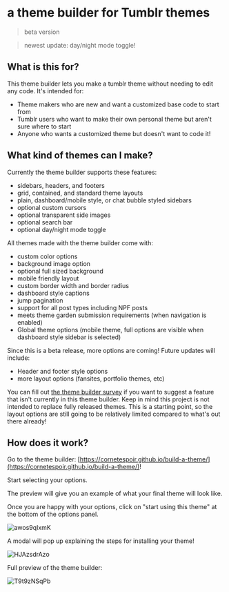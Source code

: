 # a theme builder for Tumblr themes
> beta version

> newest update: day/night mode toggle!

## What is this for?

This theme builder lets you make a tumblr theme without needing to edit any code. 
It's intended for:
- Theme makers who are new and want a customized base code to start from
- Tumblr users who want to make their own personal theme but aren't sure where to start
- Anyone who wants a customized theme but doesn't want to code it!

## What kind of themes can I make?
Currently the theme builder supports these features:
- sidebars, headers, and footers
- grid, contained, and standard theme layouts
- plain, dashboard/mobile style, or chat bubble styled sidebars
- optional custom cursors
- optional transparent side images
- optional search bar
- optional day/night mode toggle

All themes made with the theme builder come with:
- custom color options
- background image option
- optional full sized background
- mobile friendly layout
- custom border width and border radius
- dashboard style captions
- jump pagination
- support for all post types including NPF posts
- meets theme garden submission requirements (when navigation is enabled)
- Global theme options (mobile theme, full options are visible when dashboard style sidebar is selected)

Since this is a beta release, more options are coming! 
Future updates will include:
- Header and footer style options
- more layout options (fansites, portfolio themes, etc)

You can fill out [the theme builder survey](https://href.li/?https://forms.gle/KDScN33F78BE5Gwm7) if you want to suggest a feature that isn't currently in this theme builder. Keep in mind this project is not intended to replace fully released themes. This is a starting point, so the layout options are still going to be relatively limited compared to what's out there already!

## How does it work?

Go to the theme builder: [https://cornetespoir.github.io/build-a-theme/](https://cornetespoir.github.io/build-a-theme/)!

Start selecting your options. 

The preview will give you an example of what your final theme will look like. 

Once you are happy with your options, click on "start using this theme" at the bottom of the options panel.

![awos9qIxmK](https://user-images.githubusercontent.com/35387318/212569819-43d02405-95df-4671-b671-11888fae34c1.gif)

A modal will pop up explaining the steps for installing your theme! 

![HJAzsdrAzo](https://user-images.githubusercontent.com/35387318/212569844-928b064c-ec60-43c4-a6ff-d66ece4d7f00.gif)


Full preview of the theme builder:

![T9t9zNSqPb](https://user-images.githubusercontent.com/35387318/212569718-25eb6edd-b052-4633-93e2-b4a0c9892dce.gif)
